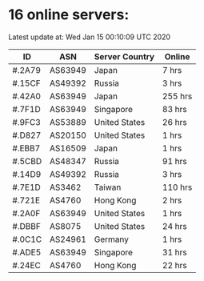 # 16 online servers:

Latest update at: Wed Jan 15 00:10:09 UTC 2020

| ID | ASN | Server Country | Online |
| -- | --- | -------------- | ------ |
| #.2A79 | AS63949 | Japan | 7 hrs |
| #.15CF | AS49392 | Russia | 3 hrs |
| #.42A0 | AS63949 | Japan | 255 hrs |
| #.7F1D | AS63949 | Singapore | 83 hrs |
| #.9FC3 | AS53889 | United States | 26 hrs |
| #.D827 | AS20150 | United States | 1 hrs |
| #.EBB7 | AS16509 | Japan | 1 hrs |
| #.5CBD | AS48347 | Russia | 91 hrs |
| #.14D9 | AS49392 | Russia | 3 hrs |
| #.7E1D | AS3462 | Taiwan | 110 hrs |
| #.721E | AS4760 | Hong Kong | 2 hrs |
| #.2A0F | AS63949 | United States | 1 hrs |
| #.DBBF | AS8075 | United States | 24 hrs |
| #.0C1C | AS24961 | Germany | 1 hrs |
| #.ADE5 | AS63949 | Singapore | 31 hrs |
| #.24EC | AS4760 | Hong Kong | 22 hrs |


